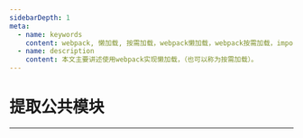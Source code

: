 ```yaml
---
sidebarDepth: 1
meta:
  - name: keywords
    content: webpack, 懒加载, 按需加载，webpack懒加载，webpack按需加载，import()
  - name: description
    content: 本文主要讲述使用webpack实现懒加载，（也可以称为按需加载）。
---
```


# 提取公共模块

---